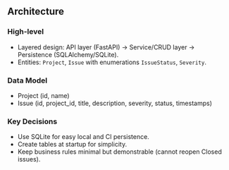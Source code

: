 ## Architecture

### High-level
- Layered design: API layer (FastAPI) → Service/CRUD layer → Persistence (SQLAlchemy/SQLite).
- Entities: `Project`, `Issue` with enumerations `IssueStatus`, `Severity`.

### Data Model
- Project (id, name)
- Issue (id, project_id, title, description, severity, status, timestamps)

### Key Decisions
- Use SQLite for easy local and CI persistence.
- Create tables at startup for simplicity.
- Keep business rules minimal but demonstrable (cannot reopen Closed issues).

